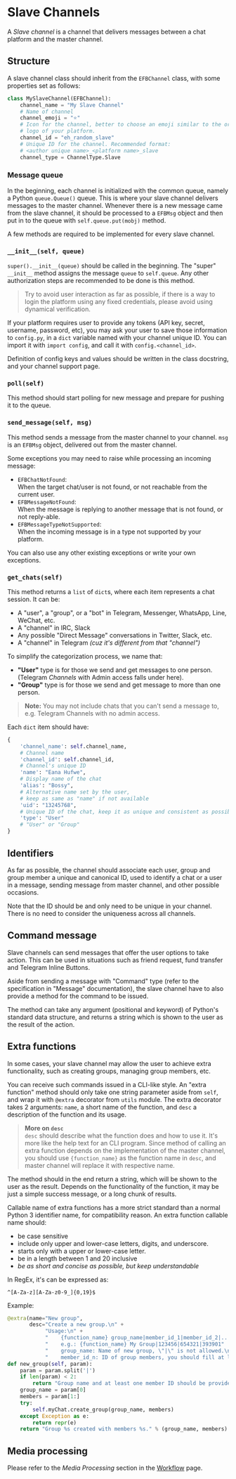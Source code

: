 # Slave Channels
A _Slave channel_ is a channel that delivers messages between a chat platform
and the master channel.

## Structure
A slave channel class should inherit from the `EFBChannel` class, with some properties set as follows:
```python
class MySlaveChannel(EFBChannel):
    channel_name = "My Slave Channel"
    # Name of channel
    channel_emoji = "⭐"
    # Icon for the channel, better to choose an emoji similar to the original
    # logo of your platform.
    channel_id = "eh_random_slave"
    # Unique ID for the channel. Recommended format:
    # <author unique name>_<platform name>_slave
    channel_type = ChannelType.Slave
```

### Message queue
In the beginning, each channel is initialized with the common queue, namely a Python `queue.Queue()` queue. This is where your slave channel delivers messages to the master channel. Whenever there is a new message came from the slave channel, it should be processed to a `EFBMsg` object and then put in to the queue with `self.queue.put(mobj)` method.

A few methods are required to be implemented for every slave channel.

### `__init__(self, queue)`
`super().__init__(queue)` should be called in the beginning. The "super" `__init__` method assigns the message `queue` to `self.queue`. Any other authorization steps are recommended to be done is this method.

> Try to avoid user interaction as far as possible, if there is a way to login the platform using any fixed credentials, please avoid using dynamical verification.

If your platform requires user to provide any tokens (API key, secret, username, password, etc), you may ask your user to save those information to `config.py`, in a `dict` variable named with your channel unique ID. You can import it with `import config`, and call it with `config.<channel_id>`.

Definition of config keys and values should be written in the class docstring, and your channel support page.

### `poll(self)`
This method should start polling for new message and prepare for pushing it to the queue.

### `send_message(self, msg)`
This method sends a message from the master channel to your channel. `msg` is an `EFBMsg` object, delivered out from the master channel.

Some exceptions you may need to raise while processing an incoming message:
* `EFBChatNotFound`:  
  When the target chat/user is not found, or not reachable from the current user.
* `EFBMessageNotFound`:  
  When the message is replying to another message that is not found, or not reply-able.
* `EFBMessageTypeNotSupported`:  
  When the incoming message is in a type not supported by your platform.

You can also use any other existing exceptions or write your own exceptions.

### `get_chats(self)`
This method returns a `list` of `dict`s, where each item represents a chat session. It can be:
* A "user", a "group", or a "bot" in Telegram, Messenger, WhatsApp, Line, WeChat, etc.
* A "channel" in IRC, Slack
* Any possible "Direct Message" conversations in Twitter, Slack, etc.
* A "channel" in Telegram _(cuz it's different from that "channel")_

To simplify the categorization process, we name that:
* __"User"__ type is for those we send and get messages to one person.  
(Telegram _Channels_ with Admin access falls under here).
* __"Group"__ type is for those we send and get message to more than one person.

> __Note:__ You may not include chats that you can't send a message to, e.g. Telegram Channels with no admin access.

Each `dict` item should have:
```python
{
    'channel_name': self.channel_name,
    # Channel name
    'channel_id': self.channel_id,
    # Channel's unique ID
    'name': "Eana Hufwe",
    # Display name of the chat
    'alias': "Bossy",
    # Alternative name set by the user,
    # keep as same as "name" if not available
    'uid': "13245768",
    # Unique ID of the chat, keep it as unique and consistent as possible
    'type': "User"
    # "User" or "Group"
}
```

## Identifiers
As far as possible, the channel should associate each user, group and group member a unique and canonical ID, used to identify a chat or a user in a message, sending message from master channel, and other possible occasions.

Note that the ID should be and only need to be unique in your channel. There is no need to consider the uniqueness across all channels.

## Command message
Slave channels can send messages that offer the user options to take action. This can be used in situations such as friend request, fund transfer and Telegram Inline Buttons.

Aside from sending a message with "Command" type (refer to the specification in "Message" documentation), the slave channel have to also provide a method for the command to be issued.

The method can take any argument (positional and keyword) of Python's standard data structure, and returns a string which is shown to the user as the result of the action.

## Extra functions
In some cases, your slave channel may allow the user to achieve extra functionality, such as creating groups, managing group members, etc.

You can receive such commands issued in a CLI-like style. An "extra function" method should only take one string parameter aside from `self`, and wrap it with `@extra` decorator from `utils` module. The extra decorator takes 2 arguments: `name`, a short name of the function, and `desc` a description of the function and its usage.

> **More on `desc`**  
`desc` should describe what the function does and how to use it. It's more like the help text for an CLI program. Since method of calling an extra function depends on the implementation of the master channel, you should use `{function_name}` as the function name in `desc`, and master channel will replace it with respective name.

The method should in the end return a string, which will be shown to the user as the result. Depends on the functionality of the function, it may be just a simple success message, or a long chunk of results.

Callable name of extra functions has a more strict standard than a normal Python 3 identifier name, for compatibility reason. An extra function callable name should:
* be case sensitive
* include only upper and lower-case letters, digits, and underscore.
* starts only with a upper or lower-case letter.
* be in a length between 1 and 20 inclusive
* _be as short and concise as possible, but keep understandable_

In RegEx, it's can be expressed as:
```regex
^[A-Za-z][A-Za-z0-9_]{0,19}$
```


Example:
```python
@extra(name="New group",
       desc="Create a new group.\n" +
            "Usage:\n" +
            "    {function_name} group_name|member_id_1|member_id_2|...\n" +
            "    e.g.: {function_name} My Group|123456|654321|393901"
            "    group_name: Name of new group, \"|\" is not allowed.\n" +
            "    member_id_n: ID of group members, you should fill at least one.")
def new_group(self, param):
    param = param.split('|')
    if len(param) < 2:
        return "Group name and at least one member ID should be provided."
    group_name = param[0]
    members = param[1:]
    try:
        self.myChat.create_group(group_name, members)
    except Exception as e:
        return repr(e)
    return "Group %s created with members %s." % (group_name, members).
```

## Media processing
Please refer to the _Media Processing_ section in the [Workflow](workflow.md) page.
